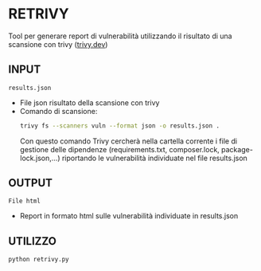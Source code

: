 
# RETRIVY

Tool per generare report di vulnerabilità utilizzando il risultato di una scansione con trivy ([trivy.dev](https://trivy.dev))

## INPUT

`results.json`
  - File json risultato della scansione con trivy
  - Comando di scansione:
    ```bash
    trivy fs --scanners vuln --format json -o results.json .
    ```
  	Con questo comando Trivy cercherà nella cartella corrente i file di gestione delle dipendenze (requirements.txt, composer.lock, package-lock.json,...) riportando le vulnerabilità individuate nel file results.json 








## OUTPUT

`File html` 
  - Report in formato html sulle vulnerabilità individuate in results.json

## UTILIZZO

```bash
python retrivy.py
```
